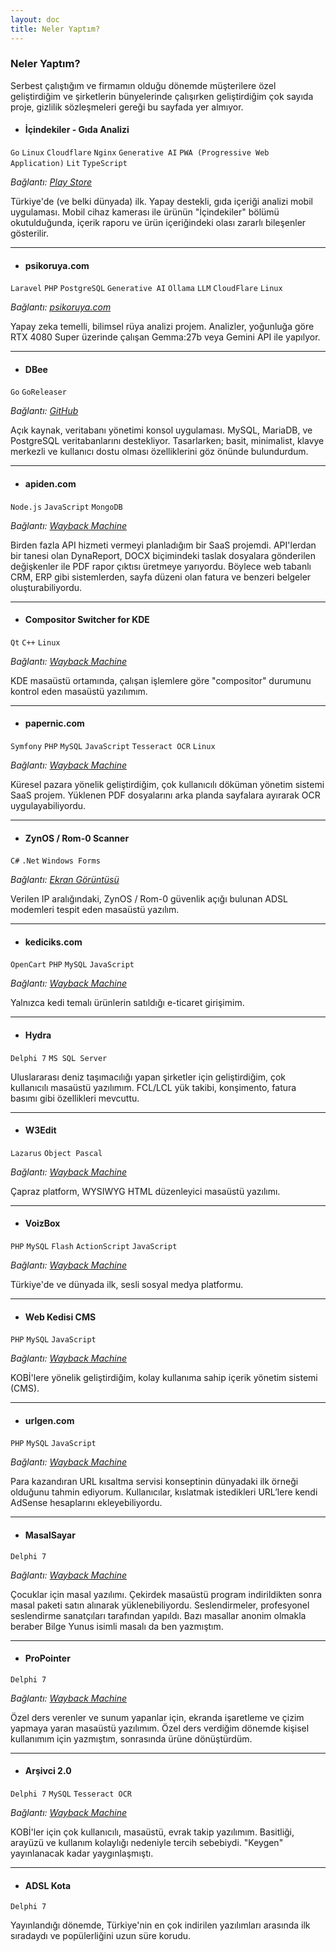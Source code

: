 ```yaml
---
layout: doc
title: Neler Yaptım?
---
```


### Neler Yaptım?
Serbest çalıştığım ve firmamın olduğu dönemde müşterilere özel geliştirdiğim ve şirketlerin bünyelerinde çalışırken geliştirdiğim çok sayıda proje, gizlilik sözleşmeleri gereği bu sayfada yer almıyor.  

- #### İçindekiler - Gıda Analizi <Badge type="info" text="2025" />
``Go`` ``Linux`` ``Cloudflare`` ``Nginx`` ``Generative AI`` ``PWA (Progressive Web Application)`` ``Lit`` ``TypeScript``

*Bağlantı: [Play Store](https://play.google.com/store/apps/details?id=bio.murat.icindekiler)*

Türkiye'de (ve belki dünyada) ilk. Yapay destekli, gıda içeriği analizi mobil uygulaması. Mobil cihaz kamerası ile ürünün "İçindekiler" bölümü okutulduğunda, içerik raporu ve ürün içeriğindeki olası zararlı bileşenler gösterilir.

---

- #### psikoruya.com <Badge type="info" text="2025" />
``Laravel`` ``PHP`` ``PostgreSQL``  ``Generative AI`` ``Ollama`` ``LLM`` ``CloudFlare`` ``Linux``  

*Bağlantı: [psikoruya.com](https://psikoruya.com/)*

Yapay zeka temelli, bilimsel rüya analizi projem. Analizler, yoğunluğa göre RTX 4080 Super üzerinde çalışan Gemma:27b veya Gemini API ile yapılyor.  


---

- #### DBee <Badge type="info" text="2024" />
``Go`` ``GoReleaser``

*Bağlantı: [GitHub](https://github.com/murat-cileli/dbee)*

Açık kaynak, veritabanı yönetimi konsol uygulaması. MySQL, MariaDB, ve PostgreSQL veritabanlarını destekliyor. Tasarlarken; basit, minimalist, klavye merkezli ve kullanıcı dostu olması özelliklerini göz önünde bulundurdum.  


---

- #### apiden.com <Badge type="info" text="2020" />
``Node.js`` ``JavaScript`` ``MongoDB``

*Bağlantı: [Wayback Machine](https://web.archive.org/web/20200812183331/https://apiden.com/)*

Birden fazla API hizmeti vermeyi planladığım bir SaaS projemdi. API'lerdan bir tanesi olan DynaReport, DOCX biçimindeki taslak dosyalara gönderilen değişkenler ile PDF rapor çıktısı üretmeye yarıyordu. Böylece web tabanlı CRM, ERP gibi sistemlerden, sayfa düzeni olan fatura ve benzeri belgeler oluşturabiliyordu.  



---

- #### Compositor Switcher for KDE <Badge type="info" text="2020" />
``Qt`` ``C++`` ``Linux``

*Bağlantı: [Wayback Machine](https://web.archive.org/web/20201006214938/https://github.com/murat-cileli/compositor-switcher-for-kde)*

KDE masaüstü ortamında, çalışan işlemlere göre "compositor" durumunu kontrol eden masaüstü yazılımım.  

---

- #### papernic.com <Badge type="info" text="2017" />
``Symfony`` ``PHP`` ``MySQL`` ``JavaScript`` ``Tesseract OCR`` ``Linux``  

*Bağlantı: [Wayback Machine](https://web.archive.org/web/20171012051451/https://papernic.com/)*

Küresel pazara yönelik geliştirdiğim, çok kullanıcılı döküman yönetim sistemi SaaS projem. Yüklenen PDF dosyalarını arka planda sayfalara ayırarak OCR uygulayabiliyordu.  

---

- #### ZynOS / Rom-0 Scanner <Badge type="info" text="2015" />
``C#`` ``.Net`` ``Windows Forms``

*Bağlantı: <a href="./images/zynos-rom-0.png" target="_blank">Ekran Görüntüsü</a>*

Verilen IP aralığındaki, ZynOS / Rom-0 güvenlik açığı bulunan ADSL modemleri tespit eden masaüstü yazılım.  

---

- #### kediciks.com <Badge type="info" text="2013" />
``OpenCart`` ``PHP`` ``MySQL`` ``JavaScript``

*Bağlantı: [Wayback Machine](https://web.archive.org/web/20140302133243/http://www.kediciks.com/)*

Yalnızca kedi temalı ürünlerin satıldığı e-ticaret girişimim.  

---

- #### Hydra <Badge type="info" text="2011" />
``Delphi 7`` ``MS SQL Server``

Uluslararası deniz taşımacılığı yapan şirketler için geliştirdiğim, çok kullanıcılı masaüstü yazılımım. FCL/LCL yük takibi, konşimento, fatura basımı gibi özellikleri mevcuttu.  

---

- #### W3Edit <Badge type="info" text="2010" />
``Lazarus`` ``Object Pascal``   

*Bağlantı: [Wayback Machine](https://web.archive.org/web/20151025191056/http://download.cnet.com/W3Edit/3000-10248_4-75305256.html)*

Çapraz platform, WYSIWYG HTML düzenleyici masaüstü yazılımı.  

---

- #### VoizBox <Badge type="info" text="2010" />
``PHP`` ``MySQL`` ``Flash`` ``ActionScript`` ``JavaScript``

*Bağlantı: [Wayback Machine](https://web.archive.org/web/20101220071334/http://www.voizbox.com/)*

Türkiye'de ve dünyada ilk, sesli sosyal medya platformu.  

---

- #### **Web Kedisi CMS** <Badge type="info" text="2009" />
``PHP`` ``MySQL`` ``JavaScript``

*Bağlantı: [Wayback Machine](https://web.archive.org/web/20090402110836/http://www.webkedisi.com/)*

KOBİ'lere yönelik geliştirdiğim, kolay kullanıma sahip içerik yönetim sistemi (CMS).  

---

- #### **urlgen.com** <Badge type="info" text="2009" />
``PHP`` ``MySQL`` ``JavaScript``  

*Bağlantı: [Wayback Machine](https://web.archive.org/web/20080501144749/http://www.urlgen.com/)*

Para kazandıran URL kısaltma servisi konseptinin dünyadaki ilk örneği olduğunu tahmin ediyorum. Kullanıcılar, kıslatmak istedikleri URL’lere kendi AdSense hesaplarını ekleyebiliyordu.  

---

- #### MasalSayar <Badge type="info" text="2008" />
``Delphi 7``  

*Bağlantı: [Wayback Machine](https://web.archive.org/web/20080325015046/http://www.masalsayar.com/)*

Çocuklar için masal yazılımı. Çekirdek masaüstü program indirildikten sonra masal paketi satın alınarak yüklenebiliyordu. Seslendirmeler, profesyonel seslendirme sanatçıları tarafından yapıldı. Bazı masallar anonim olmakla beraber Bilge Yunus isimli masalı da ben yazmıştım.  

---

- #### ProPointer <Badge type="info" text="2008" />
``Delphi 7``  

*Bağlantı: [Wayback Machine](https://web.archive.org/web/20200919042049/https://download.cnet.com/ProPointer/3000-2075_4-10790141.html)*

Özel ders verenler ve sunum yapanlar için, ekranda işaretleme ve çizim yapmaya yaran masaüstü yazılımım. Özel ders verdiğim dönemde kişisel kullanımım için yazmıştım, sonrasında ürüne dönüştürdüm.  

---

- #### Arşivci 2.0 <Badge type="info" text="2007" />
``Delphi 7`` ``MySQL`` ``Tesseract OCR``  

*Bağlantı: [Wayback Machine](https://web.archive.org/web/20140516210057/http://arsivci.info/)*

KOBİ'ler için çok kullanıcılı, masaüstü, evrak takip yazılımım. Basitliği, arayüzü ve kullanım kolaylığı nedeniyle tercih sebebiydi. "Keygen" yayınlanacak kadar yaygınlaşmıştı.  

---

- #### ADSL Kota <Badge type="info" text="2004" />  
``Delphi 7``

Yayınlandığı dönemde, Türkiye'nin en çok indirilen yazılımları arasında ilk sıradaydı ve popülerliğini uzun süre korudu.  